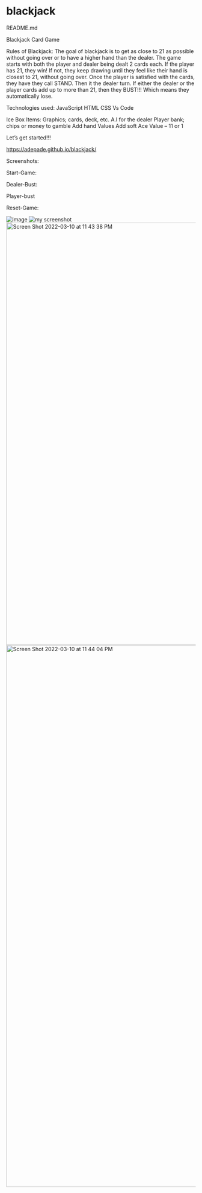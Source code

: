# blackjack
README.md

Blackjack Card Game


Rules of Blackjack:
The goal of blackjack is to get as close to 21 as possible without going over or to have a higher hand than the dealer.  The game starts with both the player and dealer being dealt 2 cards each. If the player has 21, they win! If not, they keep drawing until they feel like their hand is closest to 21, without going over. Once the player is satisfied with the cards, they have they call STAND. Then it the dealer turn. If either the dealer or the player cards add up to more than 21, then they BUST!!! Which means they automatically lose.


Technologies used:
JavaScript
HTML
CSS
Vs Code


Ice Box Items:
Graphics; cards, deck, etc.
A.I for the dealer
Player bank; chips or money to gamble
Add hand Values
Add soft Ace Value – 11 or 1


Let’s get started!!!


https://adepade.github.io/blackjack/



Screenshots:

Start-Game:
 
Dealer-Bust: 
 
Player-bust
 
Reset-Game: 
 
![image](https://user-images.githubusercontent.com/99681662/158004344-fe927d46-a514-4336-9a91-ad23320d85d3.png)
![my screenshot](<img width="1440" alt="Screen Shot 2022-03-10 at 11 43 14 PM" src="https://user-images.githubusercontent.com/99681662/158004400-6bc059e6-64d4-45bd-955d-aaf9c389b613.png">)
<img width="1120" alt="Screen Shot 2022-03-10 at 11 43 38 PM" src="https://user-images.githubusercontent.com/99681662/158004407-dc44c8c2-7db7-47ba-b846-fd595585450a.png">
<img width="1437" alt="Screen Shot 2022-03-10 at 11 44 04 PM" src="https://user-images.githubusercontent.com/99681662/158004412-cd369ed5-96aa-4e8e-b8f6-01d5447bc365.png">
